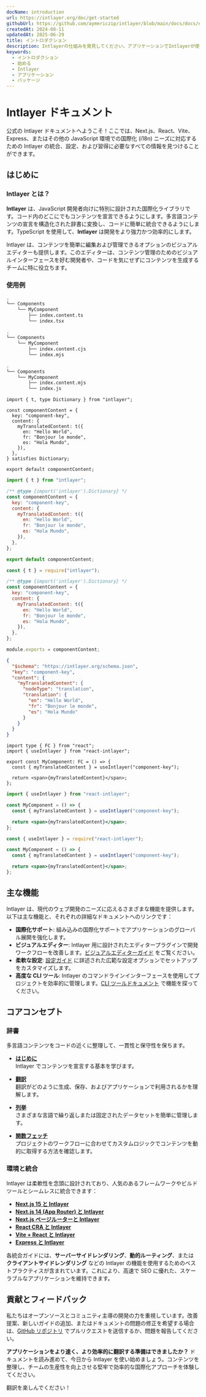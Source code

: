 ```yaml
---
docName: introduction
url: https://intlayer.org/doc/get-started
githubUrl: https://github.com/aymericzip/intlayer/blob/main/docs/docs/en/introduction.md
createdAt: 2024-08-11
updatedAt: 2025-06-29
title: イントロダクション
description: Intlayerの仕組みを発見してください。アプリケーションでIntlayerが使用する手順を確認してください。さまざまなパッケージの機能を確認してください。
keywords:
  - イントロダクション
  - 始める
  - Intlayer
  - アプリケーション
  - パッケージ
---
```


# Intlayer ドキュメント

公式の Intlayer ドキュメントへようこそ！ここでは、Next.js、React、Vite、Express、またはその他の JavaScript 環境での国際化 (i18n) ニーズに対応するための Intlayer の統合、設定、および習得に必要なすべての情報を見つけることができます。

## はじめに

### Intlayer とは？

**Intlayer** は、JavaScript 開発者向けに特別に設計された国際化ライブラリです。コード内のどこにでもコンテンツを宣言できるようにします。多言語コンテンツの宣言を構造化された辞書に変換し、コードに簡単に統合できるようにします。TypeScript を使用して、**Intlayer** は開発をより強力かつ効率的にします。

Intlayer は、コンテンツを簡単に編集および管理できるオプションのビジュアルエディターも提供します。このエディターは、コンテンツ管理のためのビジュアルインターフェースを好む開発者や、コードを気にせずにコンテンツを生成するチームに特に役立ちます。

### 使用例

```bash codeFormat="typescript"
.
└── Components
    └── MyComponent
        ├── index.content.ts
        └── index.tsx
```

```bash codeFormat="commonjs"
.
└── Components
    └── MyComponent
        ├── index.content.cjs
        └── index.mjs
```

```bash codeFormat="esm"
.
└── Components
    └── MyComponent
        ├── index.content.mjs
        └── index.js
```

```tsx fileName="src/components/MyComponent/index.content.ts" contentDeclarationFormat="typescript"
import { t, type Dictionary } from "intlayer";

const componentContent = {
  key: "component-key",
  content: {
    myTranslatedContent: t({
      en: "Hello World",
      fr: "Bonjour le monde",
      es: "Hola Mundo",
    }),
  },
} satisfies Dictionary;

export default componentContent;
```

```javascript fileName="src/components/MyComponent/index.content.mjs" contentDeclarationFormat="esm"
import { t } from "intlayer";

/** @type {import('intlayer').Dictionary} */
const componentContent = {
  key: "component-key",
  content: {
    myTranslatedContent: t({
      en: "Hello World",
      fr: "Bonjour le monde",
      es: "Hola Mundo",
    }),
  },
};

export default componentContent;
```

```javascript fileName="src/components/MyComponent/index.content.cjs" contentDeclarationFormat="commonjs"
const { t } = require("intlayer");

/** @type {import('intlayer').Dictionary} */
const componentContent = {
  key: "component-key",
  content: {
    myTranslatedContent: t({
      en: "Hello World",
      fr: "Bonjour le monde",
      es: "Hola Mundo",
    }),
  },
};

module.exports = componentContent;
```

```json fileName="src/components/MyComponent/index.content.json" contentDeclarationFormat="json"
{
  "$schema": "https://intlayer.org/schema.json",
  "key": "component-key",
  "content": {
    "myTranslatedContent": {
      "nodeType": "translation",
      "translation": {
        "en": "Hello World",
        "fr": "Bonjour le monde",
        "es": "Hola Mundo"
      }
    }
  }
}
```

```tsx fileName="src/components/MyComponent/index.tsx" codeFormat="typescript"
import type { FC } from "react";
import { useIntlayer } from "react-intlayer";

export const MyComponent: FC = () => {
  const { myTranslatedContent } = useIntlayer("component-key");

  return <span>{myTranslatedContent}</span>;
};
```

```jsx fileName="src/components/MyComponent/index.mjx" codeFormat="esm"
import { useIntlayer } from "react-intlayer";

const MyComponent = () => {
  const { myTranslatedContent } = useIntlayer("component-key");

  return <span>{myTranslatedContent}</span>;
};
```

```jsx fileName="src/components/MyComponent/index.csx" codeFormat="commonjs"
const { useIntlayer } = require("react-intlayer");

const MyComponent = () => {
  const { myTranslatedContent } = useIntlayer("component-key");

  return <span>{myTranslatedContent}</span>;
};
```

## 主な機能

Intlayer は、現代のウェブ開発のニーズに応えるさまざまな機能を提供します。以下は主な機能と、それぞれの詳細なドキュメントへのリンクです：

- **国際化サポート**: 組み込みの国際化サポートでアプリケーションのグローバル展開を強化します。
- **ビジュアルエディター**: Intlayer 用に設計されたエディタープラグインで開発ワークフローを改善します。[ビジュアルエディターガイド](https://github.com/aymericzip/intlayer/blob/main/docs/docs/ja/intlayer_visual_editor.md) をご覧ください。
- **柔軟な設定**: [設定ガイド](https://github.com/aymericzip/intlayer/blob/main/docs/docs/ja/configuration.md) に詳述された広範な設定オプションでセットアップをカスタマイズします。
- **高度な CLI ツール**: Intlayer のコマンドラインインターフェースを使用してプロジェクトを効率的に管理します。[CLI ツールドキュメント](https://github.com/aymericzip/intlayer/blob/main/docs/docs/ja/intlayer_cli.md) で機能を探ってください。

## コアコンセプト

### 辞書

多言語コンテンツをコードの近くに整理して、一貫性と保守性を保ちます。

- **[はじめに](https://github.com/aymericzip/intlayer/blob/main/docs/docs/ja/dictionary/get_started.md)**  
  Intlayer でコンテンツを宣言する基本を学びます。

- **[翻訳](https://github.com/aymericzip/intlayer/blob/main/docs/docs/ja/dictionary/translation.md)**  
  翻訳がどのように生成、保存、およびアプリケーションで利用されるかを理解します。

- **[列挙](https://github.com/aymericzip/intlayer/blob/main/docs/docs/ja/dictionary/enumeration.md)**  
  さまざまな言語で繰り返しまたは固定されたデータセットを簡単に管理します。

- **[関数フェッチ](https://github.com/aymericzip/intlayer/blob/main/docs/docs/ja/dictionary/function_fetching.md)**  
  プロジェクトのワークフローに合わせてカスタムロジックでコンテンツを動的に取得する方法を確認します。

### 環境と統合

Intlayer は柔軟性を念頭に設計されており、人気のあるフレームワークやビルドツールとシームレスに統合できます：

- **[Next.js 15 と Intlayer](https://github.com/aymericzip/intlayer/blob/main/docs/docs/ja/intlayer_with_nextjs_15.md)**
- **[Next.js 14 (App Router) と Intlayer](https://github.com/aymericzip/intlayer/blob/main/docs/docs/ja/intlayer_with_nextjs_14.md)**
- **[Next.js ページルーターと Intlayer](https://github.com/aymericzip/intlayer/blob/main/docs/docs/ja/intlayer_with_nextjs_page_router.md)**
- **[React CRA と Intlayer](https://github.com/aymericzip/intlayer/blob/main/docs/docs/ja/intlayer_with_create_react_app.md)**
- **[Vite + React と Intlayer](https://github.com/aymericzip/intlayer/blob/main/docs/docs/ja/intlayer_with_vite+react.md)**
- **[Express と Intlayer](https://github.com/aymericzip/intlayer/blob/main/docs/docs/ja/intlayer_with_express.md)**

各統合ガイドには、**サーバーサイドレンダリング**、**動的ルーティング**、または **クライアントサイドレンダリング** などの Intlayer の機能を使用するためのベストプラクティスが含まれています。これにより、高速で SEO に優れた、スケーラブルなアプリケーションを維持できます。

## 貢献とフィードバック

私たちはオープンソースとコミュニティ主導の開発の力を重視しています。改善提案、新しいガイドの追加、またはドキュメントの問題の修正を希望する場合は、[GitHub リポジトリ](https://github.com/aymericzip/intlayer/blob/main/docs/docs) でプルリクエストを送信するか、問題を報告してください。

**アプリケーションをより速く、より効率的に翻訳する準備はできましたか？** ドキュメントを読み進めて、今日から Intlayer を使い始めましょう。コンテンツを整理し、チームの生産性を向上させる堅牢で効率的な国際化アプローチを体験してください。

翻訳を楽しんでください！
